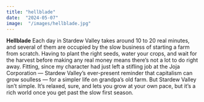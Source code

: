 ```yaml
---
title: "hellblade"
date:  "2024-05-07"
image:  "/images/hellblade.jpg"
---
```


__Hellblade__ Each day in Stardew Valley takes around 10 to 20 real minutes, and several of them are occupied by the slow business of starting a farm from scratch. Having to plant the right seeds, water your crops, and wait for the harvest before making any real money means there’s not a lot to do right away. Fitting, since my character had just left a stifling job at the Joja Corporation — Stardew Valley’s ever-present reminder that capitalism can grow soulless — for a simpler life on grandpa’s old farm. But Stardew Valley isn’t simple. It’s relaxed, sure, and lets you grow at your own pace, but it’s a rich world once you get past the slow first season.